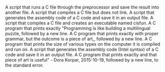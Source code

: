 A script that runs a C file through the preprocessor and save the result into another file.
A script that compiles a C file but does not link.
A script that generates the assembly code of a C code and save it in an output file.
A script that compiles a C file and creates an executable named cisfun.
A C program that prints exactly "Programming is like building a multilingual puzzle, followed by a new line.
A C program that prints exactly with proper grammar, but the outcome is a piece of art,, followed by a new line.
A C program that prints the size of various types on the computer it is compiled and run on.
A script that generates the assembly code (Intel syntax) of a C code and save it in an output file.
A C program that prints exactly and that piece of art is useful" - Dora Korpar, 2015-10-19, followed by a new line, to the standard error.
